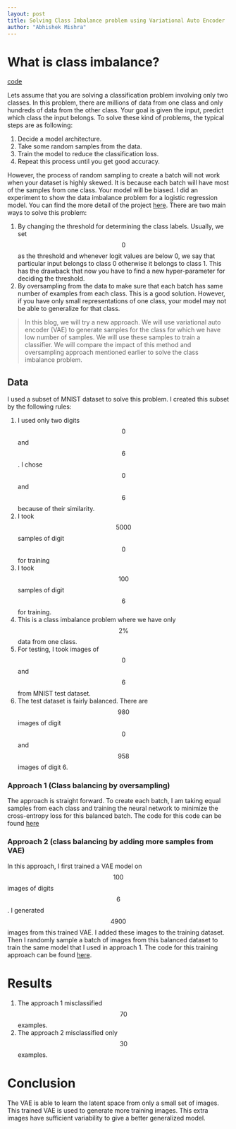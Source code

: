 ```yaml
---
layout: post
title: Solving Class Imbalance problem using Variational Auto Encoder
author: "Abhishek Mishra"
---
```

<script src="https://cdn.mathjax.org/mathjax/latest/MathJax.js?config=TeX-AMS-MML_HTMLorMML" type="text/javascript"></script>
<style>
.center-image
{
    margin: 0 auto;
    display: block;
}
</style>

# What is class imbalance?
[code](https://github.com/abhishm/vae_class_imbalance)

Lets assume that you are solving a classification problem involving only two classes. In this problem, there are millions of data from one class and only hundreds of data from the other class. Your goal is given the input, predict which class the input belongs. To solve these kind of problems, the typical steps are as following:
1. Decide a model architecture.
2. Take some random samples from the data.
3. Train the model to reduce the classification loss.
4. Repeat this process until you get good accuracy.

However, the process of random sampling to create a batch will not work when your dataset is highly skewed. It is because each batch will have most of the samples from one class. Your model will be biased. I did an experiment to show the data imbalance problem for a logistic regression model. You can find the more detail of the project [here](https://github.com/abhishm/vae_class_imbalance/blob/master/class-imbalance-experiments.ipynb). There are two main ways to solve this problem:
1. By changing the threshold for determining the class labels. Usually, we set $$0$$ as the threshold and whenever logit values are below 0, we say that particular input belongs to class 0 otherwise it belongs to class 1. This has the drawback that now you have to find a new hyper-parameter for deciding the threshold.
2. By oversampling from the data to make sure that each batch has same number of examples from each class. This is a good solution. However, if you have only small representations of one class, your model may not be able to generalize for that class.    

> In this blog, we will try a new approach. We will use variational auto encoder (VAE) to generate samples for the class for which we have low number of samples.
We will use these samples to train a classifier. We will compare the impact of this method and oversampling approach mentioned earlier to solve the class imbalance problem.

## Data

I used a subset of MNIST dataset to solve this problem. I created this subset by the following rules:

1. I used only two digits $$0$$ and $$6$$. I chose $$0$$ and $$6$$ because of their similarity.
2. I took $$5000$$ samples of digit $$0$$ for training
3. I took $$100$$ samples of digit $$6$$ for training.
4. This is a class imbalance problem where we have only $$2\%$$ data from one class.
5. For testing, I took images of $$0$$ and $$6$$ from MNIST test dataset.
6. The test dataset is fairly balanced. There are $$980$$ images of digit $$0$$ and $$958$$ images of digit $6$.

### Approach 1 (Class balancing by oversampling)

The approach is straight forward. To create each batch, I am taking equal samples from each class and training the neural network to minimize the cross-entropy loss for this balanced batch. The code for this code can be found [here](https://github.com/abhishm/vae_class_imbalance/blob/master/mnist_train.py)

### Approach 2 (class balancing by adding more samples from VAE)

In this approach, I first trained a VAE model on $$100$$ images of digits $$6$$. I generated $$4900$$ images from this trained VAE. I added these images to the training dataset. Then I randomly sample a batch of images from this balanced dataset to train the same model that I used in approach 1. The code for this training approach can be found [here](https://github.com/abhishm/vae_class_imbalance/blob/master/mnist_train.py).  

# Results
1. The approach 1 misclassified $$70$$ examples.
2. The approach 2 misclassified only $$30$$ examples.

# Conclusion

The VAE is able to learn the latent space from only a small set of images. This trained VAE is used to generate more training images. This extra images have sufficient variability to give a better generalized model.






























#
